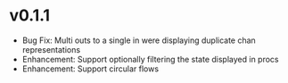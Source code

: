 # v0.1.1

* Bug Fix: Multi outs to a single in were displaying duplicate chan representations
* Enhancement: Support optionally filtering the state displayed in procs
* Enhancement: Support circular flows